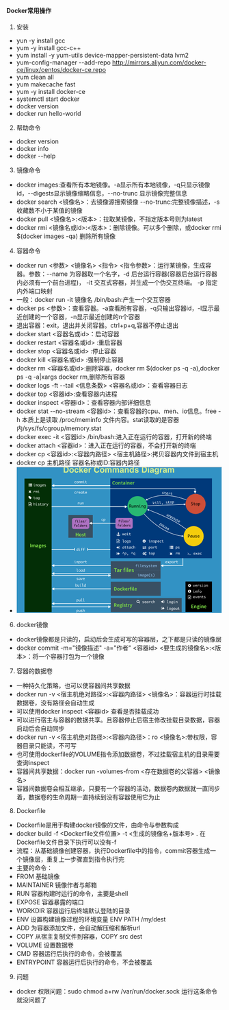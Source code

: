 #### Docker常用操作
1. 安装
 - yun -y install gcc
 - yum -y install gcc-c++
 - yum install -y yum-utils device-mapper-persistent-data lvm2
 - yum-config-manager --add-repo http://mirrors.aliyun.com/docker-ce/linux/centos/docker-ce.repo
 - yum clean all
 - yum makecache fast
 - yum -y install docker-ce
 - systemctl start docker
 - docker version
 - docker run hello-world
2. 帮助命令
 - docker version
 - docker info
 - docker --help
3. 镜像命令
 - docker images:查看所有本地镜像。-a显示所有本地镜像，-q只显示镜像id，--digests显示镜像缩略信息，--no-trunc 显示镜像完整信息
 - docker search <镜像名>：去镜像源搜索镜像 --no-trunc:完整镜像描述，-s收藏数不小于某值的镜像
 - docker pull <镜像名>:<版本>：拉取某镜像，不指定版本号则为latest
 - docker rmi <镜像名或id>:<版本>：删除镜像。可以多个删除，或docker rmi $(docker images -qa) 删除所有镜像
4. 容器命令
 - docker run <参数> <镜像名> <指令> <指令参数>：运行某镜像，生成容器。参数：--name 为容器取一个名字，-d 后台运行容器(容器后台运行容器内必须有一个前台进程)， -it 交互式容器，并生成一个伪交互终端。 -p 指定内外端口映射
 - 一般：docker run -it 镜像名 /bin/bash:产生一个交互容器
 - docker ps <参数>：查看容器。-a查看所有容器，-q只输出容器id，-l显示最近创建的一个容器，-n显示最近创建的n个容器
 - 退出容器：exit，退出并关闭容器。ctrl+p+q,容器不停止退出
 - docker start <容器名或id>：启动容器
 - docker restart <容器名或id> :重启容器
 - docker stop <容器名或id> :停止容器
 - docker kill <容器名或id> :强制停止容器
 - docker rm <容器名或id>:删除容器，docker rm $(docker ps -q -a),docker ps -q -a|xargs docker rm,删除所有容器
 - docker logs -ft --tail <信息条数> <容器名或id>：查看容器日志
 - docker top <容器id>:查看容器内进程
 - docker inspect <容器id>：查看容器内部详细信息
 - docker stat --no-stream <容器id>：查看容器的cpu、men、io信息。free -h 本质上是读取 /proc/meminfo 文件内容。stat读取的是容器内/sys/fs/cgroup/memory.stat
 - docker exec -it <容器id> /bin/bash:进入正在运行的容器，打开新的终端
 - docker attach <容器id>：进入正在运行的容器，不会打开新的终端
 - docker cp <容器id>:<容器内路径> <宿主机路径>:拷贝容器内文件到宿主机
 - docker cp 主机路径 容器名称或ID:容器内路径
 - ![](download.png)
6. docker镜像
 - docker镜像都是只读的，启动后会生成可写的容器层，之下都是只读的镜像层
 - docker commit -m="镜像描述" -a="作者" <容器id> <要生成的镜像名>:<版本>：将一个容器打包为一个镜像
7. 容器的数据卷
 - 一种持久化策略，也可以使容器间共享数据
 - docker run -v <宿主机绝对路径>:<容器内路径> <镜像名>：容器运行时挂载数据卷，没有路径会自动生成
 - 可以使用docker inspect <容器id> 查看是否挂载成功
 - 可以进行宿主与容器的数据共享。且容器停止后宿主修改挂载目录数据，容器启动后会自动同步
 - docker run -v <宿主机绝对路径>:<容器内路径>：ro <镜像名>:带权限，容器目录只能读，不可写
 - 也可使用dockerfile的VOLUME指令添加数据卷，不过挂载宿主机的目录需要查询inspect
 - 容器间共享数据：docker run -volumes-from <存在数据卷的父容器> <镜像名>
 - 容器间数据卷会相互继承，只要有一个容器的活动，数据卷内数据就一直同步着，数据卷的生命周期一直持续到没有容器使用它为止
8. Dockerfile
 - Dockerfile是用于构建docker镜像的文件，由命令与参数构成
 - docker build -f <Dockerfile文件位置> -t <生成的镜像名+版本号> . 在Dockerfile文件目录下执行可以没有-f
 - 流程：从基础镜像创建容器，执行Dockerfile中的指令，commit容器生成一个镜像层，重复上一步骤直到指令执行完
 - 主要的命令：
 - FROM 基础镜像
 - MAINTAINER 镜像作者与邮箱
 - RUN 容器构建时运行的命令，主要是shell
 - EXPOSE 容器暴露的端口
 - WORKDIR 容器运行后终端默认登陆的目录 
 - ENV 设置构建镜像过程的环境变量 ENV PATH /my/dest
 - ADD 为容器添加文件，会自动解压缩和解析url
 - COPY 从宿主复制文件到容器，COPY src dest
 - VOLUME 设置数据卷 
 - CMD 容器运行后执行的命令，会被覆盖
 - ENTRYPOINT 容器运行后执行的命令，不会被覆盖
 9. 问题
 - docker 权限问题：sudo chmod a+rw /var/run/docker.sock 运行这条命令就没问题了
